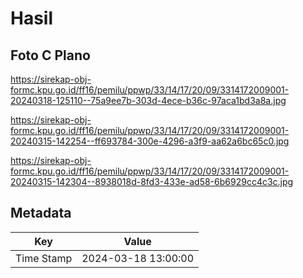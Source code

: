 # Hasil

## Foto C Plano

https://sirekap-obj-formc.kpu.go.id/ff16/pemilu/ppwp/33/14/17/20/09/3314172009001-20240318-125110--75a9ee7b-303d-4ece-b36c-97aca1bd3a8a.jpg

https://sirekap-obj-formc.kpu.go.id/ff16/pemilu/ppwp/33/14/17/20/09/3314172009001-20240315-142254--ff693784-300e-4296-a3f9-aa62a6bc65c0.jpg

https://sirekap-obj-formc.kpu.go.id/ff16/pemilu/ppwp/33/14/17/20/09/3314172009001-20240315-142304--8938018d-8fd3-433e-ad58-6b6929cc4c3c.jpg


## Metadata

| Key        | Value               |
| ---------- | ------------------- |
| Time Stamp | 2024-03-18 13:00:00 |



